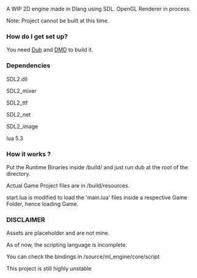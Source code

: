 A WIP 2D engine made in Dlang using SDL.
OpenGL Renderer in process.

Note: Project cannot be built at this time.

### How do I get set up? ###

You need [Dub](http://code.dlang.org/download) and [DMD](http://dlang.org/download.html#dmd) to build it.

### Dependencies ###

SDL2.dll 

SDL2_mixer

SDL2_ttf

SDL2_net

SDL2_image

lua 5.3

### How it works ? ###

Put the Runtime Binaries inside /build/ and just run dub at the root of the directory.

Actual Game Project files are in /build/resources. 

start.lua is modified to load the 'main.lua' files inside a respective Game Folder, hence loading Game.


### DISCLAIMER ###
Assets are placeholder and are not mine.

As of now, the scripting language is incomplete.

You can check the bindings in /source/ml_engine/core/script

This project is still highly unstable
